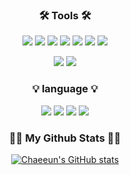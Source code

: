 
<h3 align="center">🛠️ Tools 🛠️</h3>
<div align="center">

<a target="_blank"><img src="https://img.shields.io/badge/SpringBoot-6DB33F?style=flat-square&logo=SpringBoot&logoColor=white"/></a>
<a target="_blank"><img src="https://img.shields.io/badge/Node.js-339933?style=flat-square&logo=Node.js&logoColor=white"/></a>
<a target="_blank"><img src="https://img.shields.io/badge/Amazon AWS-232F3E?style=flat-square&logo=Amazon AWS&logoColor=white"/></a>
<a target="_blank"><img src="https://img.shields.io/badge/MySQL-4479A1?style=flat-square&logo=MySQL&logoColor=white"/></a>
<a target="_blank"><img src="https://img.shields.io/badge/MongoDB-47A248?style=flat-square&logo=MongoDB&logoColor=white"/></a>
<a target="_blank"><img src="https://img.shields.io/badge/Android-34A853?style=flat-square&logo=Android&logoColor=white"/></a>
<a target="_blank"><img src="https://img.shields.io/badge/Git-F05032?style=flat-square&logo=Git&logoColor=white"/></a>
<div></div>
<a target="_blank"><img src="https://img.shields.io/badge/openCV-5C3EE8?style=flat-square&logo=openCV&logoColor=white"/></a>
<a target="_blank"><img src="https://img.shields.io/badge/TensorFlow-FF6F00?style=flat-square&logo=TensorFlow&logoColor=white"/></a>

<h3 align="center">💡 language 💡</h3>
<div align="center">
<a target="_blank"><img src="https://img.shields.io/badge/Python-3776AB?style=flat-square&logo=Python&logoColor=white"/></a>
<a target="_blank"><img src="https://img.shields.io/badge/Java-FF7800?style=flat-square&logo=Java&logoColor=white"/></a>
<a target="_blank"><img src="https://img.shields.io/badge/Kotlin-7F52FF?style=flat-square&logo=Kotlin&logoColor=white"/></a>
<a target="_blank"><img src="https://img.shields.io/badge/JavaScript-F7DF1E?style=flat-square&logo=JavaScript&logoColor=white"/></a>

<h3 align="center">👩‍💻 My Github Stats 👩‍💻</h3>
<div align="center">

[![Chaeeun's GitHub stats](https://github-readme-stats.vercel.app/api?username=kchaeeun&hide_title=true&show_icons=true&include_all_commits=true&disable_animations=true&theme=vue)](https://github.com/anuraghazra/github-readme-stats)
</div>

